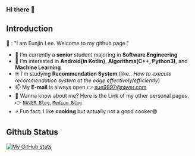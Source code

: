 ### Hi there 👋

## Introduction 
👩 : "I am Eunjin Lee. Welcome to my github page."

- 🔭 I’m currently a **senior** student majoring in **Software Engineering**
- 🌱 I’m interested in **Android(in Kotlin)**, **Algorithms(C++, Python3)**, and **Machine Learning**
- 🤓 I'm studying **Recommendation System**.(like.. *How to execute recommendation system at the edge effectively/efficiently*)
- 📫 My **E-mail** is always open 👉 sue9897@naver.com
- 👐 Wanna know about me? Here is the Link of my other personal pages.
👉 [`NAVER Blog`](https://blog.naver.com/sue9897), [`Medium Blog`](https://medium.com/@witheunjin)
- ⚡ Fun fact: I like **cooking** but actually not a good cooker😅

## Github Status
[![My GitHub stats](https://github-readme-stats.vercel.app/api?username=witheunjin)](https://github.com/anuraghazra/github-readme-stats)
